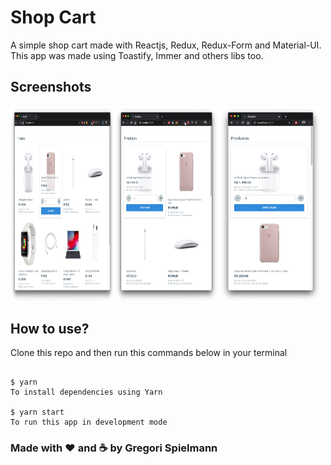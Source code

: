 # Shop Cart

A simple shop cart made with Reactjs, Redux, Redux-Form and Material-UI.
This app was made using Toastify, Immer and others libs too.

## Screenshots

<div style="display: flex">
  <img src="screenshots/screenshot0.png" width="33%"/>
  <img src="screenshots/screenshot1.png" width="33%"/>
  <img src="screenshots/screenshot2.png" width="33%"/>
</div>

## How to use?

Clone this repo and then run this commands below in your terminal

```

$ yarn
To install dependencies using Yarn

$ yarn start
To run this app in development mode

```

### Made with :hearts: and :coffee: by Gregori Spielmann
